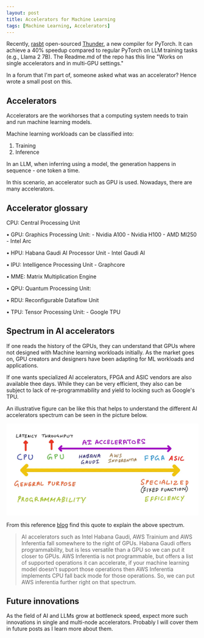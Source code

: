 ```yaml
---
layout: post
title: Accelerators for Machine Learning
tags: [Machine Learning, Accelerators] 
---
```


Recently, [rasbt](https://twitter.com/rasbt) open-sourced [Thunder](https://github.com/Lightning-AI/lightning-thunder), a new compiler for PyTorch. It can achieve a 40% speedup compared to regular PyTorch on LLM training tasks (e.g., Llama 2 7B). The Readme.md of the repo has this line "Works on single accelerators and in multi-GPU settings."

In a forum that I'm part of, someone asked what was an accelerator? Hence wrote a small post on this.


## Accelerators

Accelerators are the workhorses that a computing system needs to train and run machine learning models. 

Machine learning workloads can be classified into:

1. Training
2. Inference

In an LLM, when inferring using a model, the generation happens in sequence - one token a time.

In this scenario, an accelerator such as GPU is used. Nowadays, there are many accelerators.

## Accelerator glossary

 CPU: Central Processing Unit

• GPU: Graphics Processing Unit:
    - Nvidia A100
    - Nvidia H100
    - AMD MI250
    - Intel Arc

• HPU: Habana Gaudi AI Processor Unit
    - Intel Gaudi AI 

• IPU: Intelligence Processing Unit
    - Graphcore

• MME: Matrix Multiplication Engine

• QPU: Quantum Processing Unit:

• RDU: Reconfigurable Dataflow Unit

• TPU: Tensor Processing Unit:
    - Google TPU


## Spectrum in AI accelerators
If one reads the history of the GPUs, they can understand that GPUs where not designed with Machine learning workloads initially. As the market goes on, GPU creators and designers have been adapting for ML workloads and applications.

If one wants specialized AI accelerators, FPGA and ASIC vendors are also available thee days. While they can be very efficient, they also can be subject to lack of re-programmability and yield to locking such as Google's TPU.

An illustrative figure can be like this that helps to understand the different AI accelerators spectrum can be seen in the picture below.

![Spectrum of AI Accelerators](/_site/assets/accel-spectrum.png)


From this reference [blog](https://towardsdatascience.com/ai-accelerators-machine-learning-algorithms-and-their-co-design-and-evolution-2676efd47179) find this quote to explain the above spectrum.

>AI accelerators such as Intel Habana Gaudi, AWS Trainium and AWS Inferentia fall somewhere to the right of GPUs. Habana Gaudi offers programmability, but is less versatile than a GPU so we can put it closer to GPUs. AWS Inferentia is not programmable, but offers a list of supported operations it can accelerate, if your machine learning model doesn’t support those operations then AWS Inferentia implements CPU fall back mode for those operations. So, we can put AWS inferentia further right on that spectrum.


## Future innovations
As the field of AI and LLMs grow at bottleneck speed, expect more such innovations in single and multi-node accelerators. Probably I will cover them in future posts as I learn more about them.